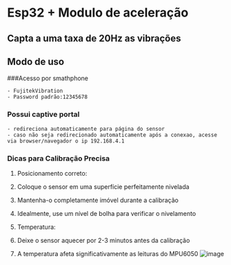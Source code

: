# Esp32 + Modulo de aceleração
## Capta a uma taxa de 20Hz as vibrações 


## Modo de uso

###Acesso por smathphone

	- FujitekVibration
	- Password padrão:12345678
 
### Possui captive portal

	- redireciona automaticamente para página do sensor
	- caso não seja redirecionado automaticamente após a conexao, acesse via browser/navegador o ip 192.168.4.1


### Dicas para Calibração Precisa
1.	Posicionamento correto:
2. 	Coloque o sensor em uma superfície perfeitamente nivelada
3.	Mantenha-o completamente imóvel durante a calibração
4.	Idealmente, use um nível de bolha para verificar o nivelamento

1.	Temperatura:
2.	Deixe o sensor aquecer por 2-3 minutos antes da calibração
3.	A temperatura afeta significativamente as leituras do MPU6050
![image](https://github.com/user-attachments/assets/bd69502c-390f-446e-a35d-89692f14a362)
